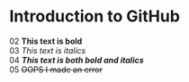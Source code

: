 # Introduction to GitHub
02 **This text is bold**\
03 *This text is italics*\
04 ***This text is both bold and italics***\
05 ~~OOPS I made an error~~
